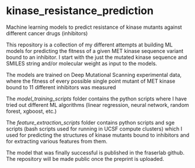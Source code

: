 # kinase_resistance_prediction
Machine learning models to predict resistance of kinase mutants against different cancer drugs (inhibitors)

This repository is a collection of my different attempts at building ML models for predicting the fitness of a given MET kinase sequence variant bound to an inhibitor. I start with the just the mutated kinase sequence and SMILES string and/or molecular weight as input to the models. 

The models are trained on Deep Mutational Scanning experimental data, where the fitness of every possible single point mutant of MET kinase bound to 11 different inhibitors was measured

The *model_training_scripts* folder contains the python scripts where I have tried out different ML algorithms (linear regression, neural network, random forest, xgboost, etc.)

The *feature_extraction_scripts* folder contains python scripts and sge scripts (bash scripts used for running in UCSF compute clusters) which I used for predicting the structures of kinase mutants bound to inhibitors and for extracting various features from them.

The model that was finally successful is published in the fraserlab github. The repository will be made public once the preprint is uploaded.